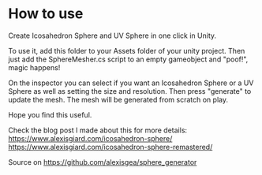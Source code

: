 # How to use
Create Icosahedron Sphere and UV Sphere in one click in Unity.

To use it, add this folder to your Assets folder of your unity project. Then just add the SphereMesher.cs script to an empty gameobject and "poof!", magic happens!

On the inspector you can select if you want an Icosahedron Sphere or a UV Sphere as well as setting the size and resolution. Then press "generate" to update the mesh. The mesh will be generated from scratch on play.

Hope you find this useful.

Check the blog post I made about this for more details:
https://www.alexisgiard.com/icosahedron-sphere/
https://www.alexisgiard.com/icosahedron-sphere-remastered/

Source on https://github.com/alexisgea/sphere_generator

